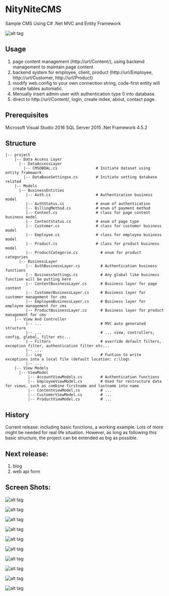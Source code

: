 # NityNiteCMS
Sample CMS Using C# .Net MVC and Entity Framework

![alt tag](https://cloud.githubusercontent.com/assets/26331976/23884101/1da7bbd4-0841-11e7-9a9c-28b9f71cef66.gif)


## Usage
1. page content management (http://url/Content/), using backend management to maintain page content
2. backend system for employee, client, product (http://url/Employee, http://url/Customer, http://url/Product)
3. modify web.config to your own connection string, code-first entity will create tables automatic.
4. Menually insert admin user with authentication type 0 into database.
5. direct to http://url/Content/, login, create index, about, contact page.

## Prerequisites
Microsoft Visual Studio 2016
SQL Server 2015
.Net Framework 4.5.2

## Structure
<!-- language:console -->

    |-- project
        |-- Data Access Layer
          |-- DataAccessLayer
            |-- CMSDBDAL.cs                 # Initiate dataset using entity framework
            |-- DataBaseSettingse.cs        # Initiate setting database related
        |-- Models
          |-- BusinessEntities
             |-- Auth.cs                    # Authentication business model
             |-- AuthStatus.cs              # enum of authentication
             |-- BillingMethod.cs           # enum of payment method
             |-- Content.cs                 # class for page content business model
             |-- ContentStatus.cs           # enum of page type
             |-- Customer.cs                # class for customer business model
             |-- Employee.cs                # class for employee business model
             |-- Product.cs                 # class for product business model
             |-- ProductCategorie.cs          # enum for product categories
          |-- BusinessLayer
             |-- AuthBusinessLayer.cs         # Authentication business functions
             |-- BusinessSettings.cs          # Any global like business function will be putting here
             |-- ContentBusinessLayer.cs      # Business layer for page content
             |-- CustomerBusinessLayer.cs     # Business layer for customer management for cms
             |-- EmployeeBusinessLayer.cs     # Business layer for employee management for cms
             |-- ProductBusinessLayer.cs      # Business layer for product management for cms
        |-- View And Controller
             |-- ...                          # MVC auto generated structure
             |-- ...                          # ... view, controllers, config, global, filter etc...
             |-- Filters                      # override default filters, exception filter, authentication filter etc...
             |-- ...
             |-- Log                          # Funtion to write exceptions into a local file (default location: c:\log\
             |-- ...
        |-- View Models
          |-- ViewModel
              |-- AccountViewModels.cs        # Authentication functions
              |-- EmployeeViewModel.cs        # Used for restructure data for views, such as combine firstname and lastname into name
              |-- ContentViewModel.cs         # ...
              |-- CustomerViewModel.cs        # ...
              |-- ProductViewModel.cs         # ...

## History
Current release: including basic functions, a working example. Lots of more might be needed for real life situation. However, as long as following this basic structure, the project can be extended as big as possible.

## Next release:
1. blog
2. web api form

## Screen Shots:


![alt tag](https://cloud.githubusercontent.com/assets/26331976/23883920/32c23e1e-0840-11e7-8371-37a18fe93e2c.jpg)


![alt tag](https://cloud.githubusercontent.com/assets/26331976/23883933/3ef2a570-0840-11e7-9a6e-8945763d0486.jpg)


![alt tag](https://cloud.githubusercontent.com/assets/26331976/23883937/41ec678e-0840-11e7-8a54-fa8b592a0e31.jpg)


![alt tag](https://cloud.githubusercontent.com/assets/26331976/23883944/4b550a4c-0840-11e7-8aa5-d2a1c6902c73.jpg)


![alt tag](https://cloud.githubusercontent.com/assets/26331976/23883954/53dba3f6-0840-11e7-8123-1d48c5ae24cd.jpg)


![alt tag](https://cloud.githubusercontent.com/assets/26331976/23883958/56781a22-0840-11e7-87e2-af4b96c2b211.jpg)


![alt tag](https://cloud.githubusercontent.com/assets/26331976/23883961/5826cada-0840-11e7-8501-c994d9793801.jpg)


![alt tag](https://cloud.githubusercontent.com/assets/26331976/23883966/5f16e064-0840-11e7-8fd7-6f7157ddf3a4.jpg)


![alt tag](https://cloud.githubusercontent.com/assets/26331976/23883968/613dd3ac-0840-11e7-9869-c3afeb7eb8aa.jpg)


![alt tag](https://cloud.githubusercontent.com/assets/26331976/23883972/6583c5a2-0840-11e7-8aa0-0c8d240a1304.jpg)
